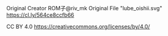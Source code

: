 Original Creator ROM子@riv_mk
Original File "lube_oishii.svg"
https://cl.ly/564ce8ccfb66

CC BY 4.0
https://creativecommons.org/licenses/by/4.0/
